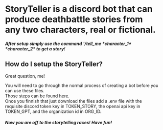 <h1>StoryTeller is a discord bot that can produce deathbattle stories from any two characters, real or fictional.</h1> 
<h5>After setup simply use the command '/tell_me *character_1* *character_2* to get a story!</h5>

<h2>How do I setup the StoryTeller?</h2>
Great question, me!

You will need to go through the normal process of creating a bot before you can use these files.  
Those steps can be found [here](https://discord.com/developers/docs/getting-started).   
Once you finnish that just download the files add a .env file with the requisite discord token key in TOKEN_STORY,
the openai api key in TOKEN_GPT, and the organization id in ORG_ID.  

<h5>Now you are off to the storytelling races! Have fun!</h5>
